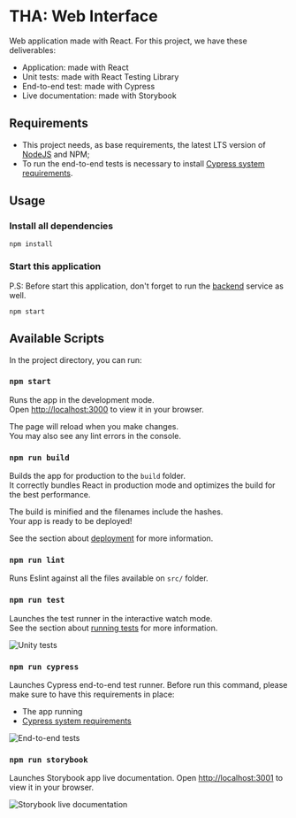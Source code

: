 # THA: Web Interface

Web application made with React. For this project, we have these deliverables:

* Application: made with React
* Unit tests: made with React Testing Library
* End-to-end test: made with Cypress
* Live documentation: made with Storybook

## Requirements

* This project needs, as base requirements, the latest LTS version of [NodeJS](https://nodejs.org/) and NPM;
* To run the end-to-end tests is necessary to install [Cypress system requirements](https://docs.cypress.io/guides/getting-started/installing-cypress#System-requirements).

## Usage

### Install all dependencies

```
npm install
```

### Start this application

P.S: Before start this application, don't forget to run the [backend](/backend) service as well.

```
npm start
```

## Available Scripts

In the project directory, you can run:

### `npm start`

Runs the app in the development mode.\
Open [http://localhost:3000](http://localhost:3000) to view it in your browser.

The page will reload when you make changes.\
You may also see any lint errors in the console.

### `npm run build`

Builds the app for production to the `build` folder.\
It correctly bundles React in production mode and optimizes the build for the best performance.

The build is minified and the filenames include the hashes.\
Your app is ready to be deployed!

See the section about [deployment](https://facebook.github.io/create-react-app/docs/deployment) for more information.

### `npm run lint`

Runs Eslint against all the files available on `src/` folder.

### `npm run test`

Launches the test runner in the interactive watch mode.\
See the section about [running tests](https://facebook.github.io/create-react-app/docs/running-tests) for more information.

![Unity tests](https://i.imgur.com/XCpsH0E.png)

### `npm run cypress`

Launches Cypress end-to-end test runner. Before run this command, please make sure to have this requirements in place:

* The app running
* [Cypress system requirements](https://docs.cypress.io/guides/getting-started/installing-cypress#System-requirements)

![End-to-end tests](https://i.imgur.com/a52cZN2.png)

### `npm run storybook`

Launches Storybook app live documentation. Open [http://localhost:3001](http://localhost:3001) to view it in your browser.

![Storybook live documentation](https://i.imgur.com/43ebeR5.png)
